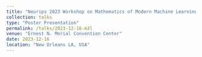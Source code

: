 ```yaml
---
title: "Neurips 2023 Workshop on Mathematics of Modern Machine Learning"
collection: talks
type: "Poster Presentation"
permalink: /talks/2023-12-16-m3l
venue: "Ernest N. Morial Convention Center"
date: 2023-12-16
location: "New Orleans LA, USA"
---
```




